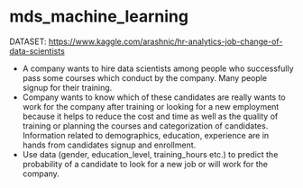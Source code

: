 # mds_machine_learning

DATASET: https://www.kaggle.com/arashnic/hr-analytics-job-change-of-data-scientists
- A company wants to hire data scientists among people who successfully pass some courses which conduct by the company. Many people signup for their training. 
- Company wants to know which of these candidates are really wants to work for the company after training or looking for a new employment because it helps to reduce the cost and time as well as the quality of training or planning the courses and categorization of candidates. Information related to demographics, education, experience are in hands from candidates signup and enrollment.
- Use data (gender, education_level, training_hours etc.) to predict the probability of a candidate to look for a new job or will work for the company.
